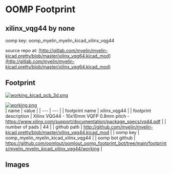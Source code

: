 # OOMP Footprint  
## xilinx_vqg44  by none  
  
oomp key: oomp_myelin_myelin_kicad_xilinx_vqg44  
  
source repo at: [http://gitlab.com/myelin/myelin-kicad.pretty/blob/master/xilinx_vqg64.kicad_mod](http://gitlab.com/myelin/myelin-kicad.pretty/blob/master/xilinx_vqg64.kicad_mod)  
## Footprint  
  
[![working_kicad_pcb_3d.png](working_kicad_pcb_3d_600.png)](working_kicad_pcb_3d.png)  
  
[![working.png](working_600.png)](working.png)  
| name | value | 
| --- | --- | 
| footprint name | xilinx_vqg44 | 
| footprint description | Xilinx VQG44 - 10x10mm VQFP 0.8mm pitch - https://www.xilinx.com/support/documentation/package_specs/vq44.pdf | 
| number of pads | 44 | 
| github path | http://github.com/myelin/myelin-kicad.pretty/blob/master/xilinx_vqg44.kicad_mod | 
| oomp key | oomp_myelin_myelin_kicad_xilinx_vqg44 | 
| oomp bot github | https://github.com/oomlout/oomlout_oomp_footprint_bot/tree/main/footprints/myelin_myelin_kicad_xilinx_vqg44/working | 
## Images  
